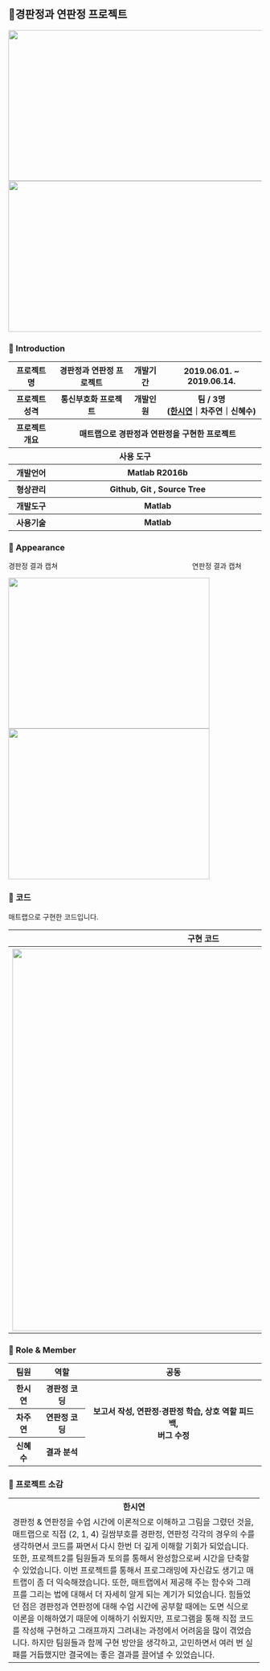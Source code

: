 ## :gem:경판정과 연판정 프로젝트

<center><img src="https://user-images.githubusercontent.com/66079830/91678258-0cb8cb80-eb80-11ea-9498-8564dd68de0c.png" width="700px" height="300px"></center>
<img src = "https://user-images.githubusercontent.com/66079830/90982801-b1497500-e5a4-11ea-8d4a-929c22438f46.png" width="700px" height = "300px"> 

### 👋 Introduction
<table>
    <tr>
        <th>프로젝트 명 </th>
        <th>경판정과 연판정 프로젝트</th>
        <th>개발기간</th>
        <th>2019.06.01. ~ 2019.06.14.</th>
    </tr>
    <tr>
        <th>프로젝트 성격</th>
        <th>통신부호화 프로젝트</th>
        <th>개발인원</th>
        <th>팀 / 3명<br>
            (<a href="https://github.com/ithansiyeon" target="_blank">한시연</a>｜차주연｜신혜수)
        </th>
    </tr>
    <tr>
        <th>프로젝트 개요</th>
        <th colspan="3">매트랩으로 경판정과 연판정을 구현한 프로젝트</th>
    </tr>
    <tr>
        <th colspan="5">사용 도구</th>
    </tr>
    <tr>
        <th>개발언어</th>
        <th colspan="3">Matlab R2016b</th>
    </tr>
    <tr>
        <th>형상관리</th>
        <th colspan="3">Github, Git , Source Tree</th>
    </tr>
    <tr>
        <th>개발도구</th>
        <th colspan="3">Matlab</th>
    </tr>
    <tr>
        <th>사용기술</th>
        <th colspan="3">Matlab </th>
    </tr>
</table>

###  📼 Appearance
경판정 결과 캡쳐&nbsp;&nbsp;&nbsp;&nbsp;&nbsp;&nbsp;&nbsp;&nbsp;&nbsp;&nbsp;&nbsp;&nbsp;&nbsp;&nbsp;&nbsp;&nbsp;&nbsp;&nbsp;&nbsp;&nbsp;&nbsp;&nbsp;&nbsp;&nbsp;&nbsp;&nbsp;&nbsp;&nbsp;&nbsp;&nbsp;&nbsp;&nbsp;&nbsp;&nbsp;&nbsp;&nbsp;&nbsp;&nbsp;&nbsp;&nbsp;&nbsp;&nbsp;&nbsp;&nbsp;&nbsp;&nbsp;&nbsp;&nbsp;&nbsp;&nbsp;&nbsp;&nbsp;&nbsp;&nbsp;&nbsp;&nbsp;&nbsp;&nbsp;&nbsp;&nbsp;&nbsp;&nbsp;&nbsp;&nbsp;&nbsp;&nbsp;&nbsp; 연판정 결과 캡쳐

<img src="https://user-images.githubusercontent.com/66079830/90981801-046bf980-e59e-11ea-912b-db6d6fa96236.png" width="400px" height="300px"><img src="https://user-images.githubusercontent.com/66079830/90981817-19e12380-e59e-11ea-99b2-7568c7b948f8.png" width="400px" height="300px">



### :key: 코드
매트랩으로 구현한 코드입니다.

<table>
    <tr>
        <th colspan="4">구현 코드</th>
    </tr>
    <tr>
        <th colspan="4"><img width="760"
                src="https://user-images.githubusercontent.com/66079830/90981993-49446000-e59f-11ea-9035-cee95141ca0f.gif">
        </th>
    </tr>
</table>

### 📑 Role & Member
<table>
    <tr>
        <th>팀원</th>
        <th>역할</th>
        <th>공동</th>
    </tr>
    <tr>
        <th>한시연</th>
        <th>경판정 코딩</th>
        <th rowspan="3">보고서 작성, 연판정·경판정 학습, 상호 역할 피드백, <br>버그 수정</th>
    </tr>
    <tr>
        <th>차주연</th>
        <th>연판정 코딩</th>
    </tr>
    <tr>
        <th>신혜수</th>
        <th>결과 분석</th>
    </tr>
</table>


### :mega: 프로젝트 소감

<table style="width:500px;">
    <tr>
        <th>한시연</th>
    </tr>
    <tr>
        <td>
           경판정 & 연판정을 수업 시간에 이론적으로 이해하고 그림을 그렸던 것을, 매트랩으로 직접 (2, 1, 4) 길쌈부호를 경판정, 연판정 각각의 경우의 수를 생각하면서 코드를 짜면서 다시 한번 더 깊게 이해할 기회가 되었습니다. 또한, 프로젝트2를 팀원들과 토의를 통해서 완성함으로써 시간을 단축할 수 있었습니다. 이번 프로젝트를 통해서 프로그래밍에 자신감도 생기고 매트랩이 좀 더 익숙해졌습니다. 또한, 매트랩에서 제공해 주는 함수와 그래프를 그리는 법에 대해서 더 자세히 알게 되는 계기가 되었습니다. 힘들었던 점은 경판정과 연판정에 대해 수업 시간에 공부할 때에는 도면 식으로 이론을 이해하였기 때문에 이해하기 쉬웠지만, 프로그램을 통해 직접 코드를 작성해 구현하고 그래프까지 그려내는 과정에서 어려움을 많이 겪었습니다. 하지만 팀원들과 함께 구현 방안을 생각하고, 고민하면서 여러 번 실패를 거듭했지만 결국에는 좋은 결과를 끌어낼 수 있었습니다.
        </td>
    </tr>
</table>


            

